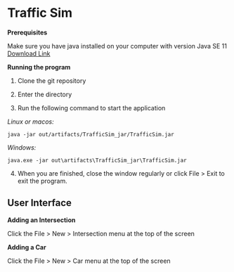 # Traffic Sim


**Prerequisites**

Make sure you have java installed on your computer with version Java SE 11 
[Download Link](https://www.oracle.com/java/technologies/downloads/#jdk17-windows)	

**Running the program**

1. Clone the git repository

2. Enter the directory

3. Run the following command to start the application

*Linux or macos:*

`java -jar out/artifacts/TrafficSim_jar/TrafficSim.jar`

*Windows:*

`java.exe -jar out\artifacts\TrafficSim_jar\TrafficSim.jar`
	
4. When you are finished, close the window regularly or click File > Exit to exit the program.


## User Interface

**Adding an Intersection**

Click the File > New > Intersection menu at the top of the screen

**Adding a Car**

Click the File > New > Car menu at the top of the screen
